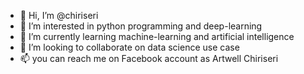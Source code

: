 - 👋 Hi, I’m @chiriseri
- 👀 I’m interested in python programming and deep-learning
- 🌱 I’m currently learning machine-learning and artificial intelligence
- 💞️ I’m looking to collaborate on data science use case
- 📫 you can reach me on Facebook account as Artwell Chiriseri

<!---
chiriseri/chiriseri is a ✨ special ✨ repository because its `README.md` (this file) appears on your GitHub profile.
You can click the Preview link to take a look at your changes.
--->
